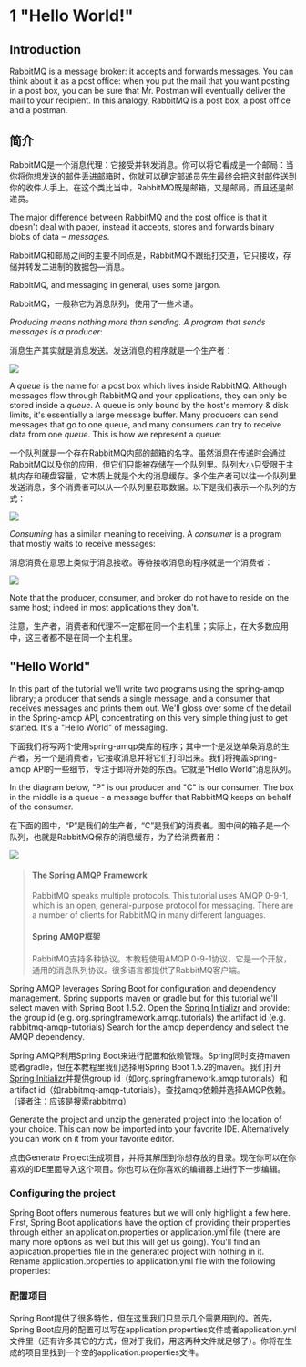 # 1 "Hello World!"

## Introduction

RabbitMQ is a message broker: it accepts and forwards messages. You can think about it as a post office: when you put the mail that you want posting in a post box, you can be sure that Mr. Postman will eventually deliver the mail to your recipient. In this analogy, RabbitMQ is a post box, a post office and a postman.

## 简介

RabbitMQ是一个消息代理：它接受并转发消息。你可以将它看成是一个邮局：当你将你想发送的邮件丢进邮箱时，你就可以确定邮递员先生最终会把这封邮件送到你的收件人手上。在这个类比当中，RabbitMQ既是邮箱，又是邮局，而且还是邮递员。

The major difference between RabbitMQ and the post office is that it doesn't deal with paper, instead it accepts, stores and forwards binary blobs of data ‒ _messages_.

RabbitMQ和邮局之间的主要不同点是，RabbitMQ不跟纸打交道，它只接收，存储并转发二进制的数据包—消息。

RabbitMQ, and messaging in general, uses some jargon.

RabbitMQ，一般称它为消息队列，使用了一些术语。

_Producing means nothing more than sending. A program that sends messages is a producer_:

消息生产其实就是消息发送。发送消息的程序就是一个生产者：

![](http://www.rabbitmq.com/img/tutorials/producer.png)

A _queue_ is the name for a post box which lives inside RabbitMQ. Although messages flow through RabbitMQ and your applications, they can only be stored inside a _queue_. A queue is only bound by the host's memory & disk limits, it's essentially a large message buffer. Many producers can send messages that go to one queue, and many consumers can try to receive data from one _queue_. This is how we represent a queue:

一个队列就是一个存在RabbitMQ内部的邮箱的名字。虽然消息在传递时会通过RabbitMQ以及你的应用，但它们只能被存储在一个队列里。队列大小只受限于主机内存和硬盘容量，它本质上就是个大的消息缓存。多个生产者可以往一个队列里发送消息，多个消费者可以从一个队列里获取数据。以下是我们表示一个队列的方式：

![](http://www.rabbitmq.com/img/tutorials/queue.png)

_Consuming_ has a similar meaning to receiving. A _consumer_ is a program that mostly waits to receive messages:

消息消费在意思上类似于消息接收。等待接收消息的程序就是一个消费者：

![](http://www.rabbitmq.com/img/tutorials/consumer.png)

Note that the producer, consumer, and broker do not have to reside on the same host; indeed in most applications they don't.

注意，生产者，消费者和代理不一定都在同一个主机里；实际上，在大多数应用中，这三者都不是在同一个主机里。

## "Hello World"

In this part of the tutorial we'll write two programs using the spring-amqp library; a producer that sends a single message, and a consumer that receives messages and prints them out. We'll gloss over some of the detail in the Spring-amqp API, concentrating on this very simple thing just to get started. It's a "Hello World" of messaging.

下面我们将写两个使用spring-amqp类库的程序；其中一个是发送单条消息的生产者，另一个是消费者，它接收消息并将它们打印出来。我们将掩盖Spring-amqp API的一些细节，专注于即将开始的东西。它就是“Hello World”消息队列。

In the diagram below, "P" is our producer and "C" is our consumer. The box in the middle is a queue - a message buffer that RabbitMQ keeps on behalf of the consumer.

在下面的图中，“P”是我们的生产者，“C”是我们的消费者。图中间的箱子是一个队列，也就是RabbitMQ保存的消息缓存，为了给消费者用：

![](http://www.rabbitmq.com/img/tutorials/python-one.png)

> #### The Spring AMQP Framework
>
> RabbitMQ speaks multiple protocols. This tutorial uses AMQP 0-9-1, which is an open, general-purpose protocol for messaging. There are a number of clients for RabbitMQ in many different languages.
>
> #### Spring AMQP框架
>
> RabbitMQ支持多种协议。本教程使用AMQP 0-9-1协议，它是一个开放，通用的消息队列协议。很多语言都提供了RabbitMQ客户端。

Spring AMQP leverages Spring Boot for configuration and dependency management. Spring supports maven or gradle but for this tutorial we'll select maven with Spring Boot 1.5.2. Open the [Spring Initializr](http://start.spring.io/) and provide: the group id \(e.g. org.springframework.amqp.tutorials\) the artifact id \(e.g. rabbitmq-amqp-tutorials\) Search for the amqp dependency and select the AMQP dependency.

Spring AMQP利用Spring Boot来进行配置和依赖管理。Spring同时支持maven或者gradle，但在本教程里我们选择用Spring Boot 1.5.2的maven。我们打开[Spring Initializr](http://start.spring.io/)并提供group id（如org.springframework.amqp.tutorials）和artifact id（如rabbitmq-amqp-tutorials）。查找amqp依赖并选择AMQP依赖。（译者注：应该是搜索rabbitmq）

Generate the project and unzip the generated project into the location of your choice. This can now be imported into your favorite IDE. Alternatively you can work on it from your favorite editor.

点击Generate Project生成项目，并将其解压到你想存放的目录。现在你可以在你喜欢的IDE里面导入这个项目。你也可以在你喜欢的编辑器上进行下一步编辑。

### Configuring the project

Spring Boot offers numerous features but we will only highlight a few here. First, Spring Boot applications have the option of providing their properties through either an application.properties or application.yml file \(there are many more options as well but this will get us going\). You'll find an application.properties file in the generated project with nothing in it. Rename application.properties to application.yml file with the following properties:

### 配置项目

Spring Boot提供了很多特性，但在这里我们只显示几个需要用到的。首先，Spring Boot应用的配置可以写在application.properties文件或者application.yml文件里（还有许多其它的方式，但对于我们，用这两种文件就足够了）。你将在生成的项目里找到一个空的application.properties文件。


